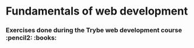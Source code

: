 <h1>Fundamentals of web development 

<h3>Exercises done during the Trybe web development course :pencil2:	:books:	
